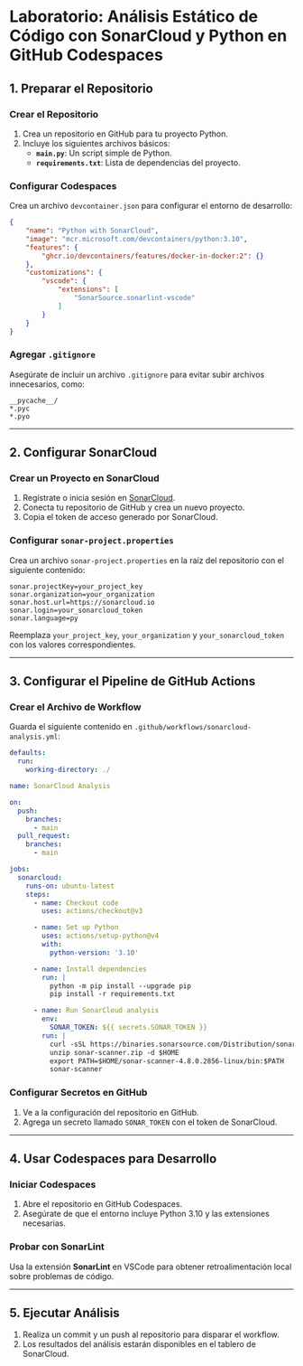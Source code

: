 <!-- ---
layout: page
title: Análisis estático
permalink: /static-code/
--- -->

# Laboratorio: Análisis Estático de Código con SonarCloud y Python en GitHub Codespaces

## **1. Preparar el Repositorio**

### Crear el Repositorio
1. Crea un repositorio en GitHub para tu proyecto Python.
2. Incluye los siguientes archivos básicos:
   - **`main.py`**: Un script simple de Python.
   - **`requirements.txt`**: Lista de dependencias del proyecto.

### Configurar Codespaces
Crea un archivo `devcontainer.json` para configurar el entorno de desarrollo:

```json
{
    "name": "Python with SonarCloud",
    "image": "mcr.microsoft.com/devcontainers/python:3.10",
    "features": {
        "ghcr.io/devcontainers/features/docker-in-docker:2": {}
    },
    "customizations": {
        "vscode": {
            "extensions": [
                "SonarSource.sonarlint-vscode"
            ]
        }
    }
}
```

### Agregar `.gitignore`
Asegúrate de incluir un archivo `.gitignore` para evitar subir archivos innecesarios, como:

```
__pycache__/
*.pyc
*.pyo
```

---

## **2. Configurar SonarCloud**

### Crear un Proyecto en SonarCloud
1. Regístrate o inicia sesión en [SonarCloud](https://sonarcloud.io).
2. Conecta tu repositorio de GitHub y crea un nuevo proyecto.
3. Copia el token de acceso generado por SonarCloud.

### Configurar `sonar-project.properties`
Crea un archivo `sonar-project.properties` en la raíz del repositorio con el siguiente contenido:

```
sonar.projectKey=your_project_key
sonar.organization=your_organization
sonar.host.url=https://sonarcloud.io
sonar.login=your_sonarcloud_token
sonar.language=py
```

Reemplaza `your_project_key`, `your_organization` y `your_sonarcloud_token` con los valores correspondientes.

---

## **3. Configurar el Pipeline de GitHub Actions**

### Crear el Archivo de Workflow
Guarda el siguiente contenido en `.github/workflows/sonarcloud-analysis.yml`:

```yaml
defaults:
  run:
    working-directory: ./

name: SonarCloud Analysis

on:
  push:
    branches:
      - main
  pull_request:
    branches:
      - main

jobs:
  sonarcloud:
    runs-on: ubuntu-latest
    steps:
      - name: Checkout code
        uses: actions/checkout@v3

      - name: Set up Python
        uses: actions/setup-python@v4
        with:
          python-version: '3.10'

      - name: Install dependencies
        run: |
          python -m pip install --upgrade pip
          pip install -r requirements.txt

      - name: Run SonarCloud analysis
        env:
          SONAR_TOKEN: ${{ secrets.SONAR_TOKEN }}
        run: |
          curl -sSL https://binaries.sonarsource.com/Distribution/sonar-scanner-cli/sonar-scanner-cli-4.8.0.2856-linux.zip > sonar-scanner.zip
          unzip sonar-scanner.zip -d $HOME
          export PATH=$HOME/sonar-scanner-4.8.0.2856-linux/bin:$PATH
          sonar-scanner
```

### Configurar Secretos en GitHub
1. Ve a la configuración del repositorio en GitHub.
2. Agrega un secreto llamado `SONAR_TOKEN` con el token de SonarCloud.

---

## **4. Usar Codespaces para Desarrollo**

### Iniciar Codespaces
1. Abre el repositorio en GitHub Codespaces.
2. Asegúrate de que el entorno incluye Python 3.10 y las extensiones necesarias.

### Probar con SonarLint
Usa la extensión **SonarLint** en VSCode para obtener retroalimentación local sobre problemas de código.

---

## **5. Ejecutar Análisis**

1. Realiza un commit y un push al repositorio para disparar el workflow.
2. Los resultados del análisis estarán disponibles en el tablero de SonarCloud.
